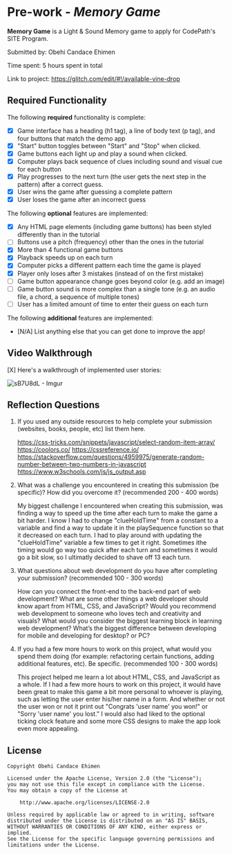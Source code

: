 
# Pre-work - _Memory Game_

**Memory Game** is a Light & Sound Memory game to apply for CodePath's SITE Program.

Submitted by: Obehi Candace Ehimen

Time spent: 5 hours spent in total

Link to project: https://glitch.com/edit/#!/available-vine-drop

## Required Functionality

The following **required** functionality is complete:

- [x] Game interface has a heading (h1 tag), a line of body text (p tag), and four buttons that match the demo app
- [x] "Start" button toggles between "Start" and "Stop" when clicked.
- [x] Game buttons each light up and play a sound when clicked.
- [x] Computer plays back sequence of clues including sound and visual cue for each button
- [x] Play progresses to the next turn (the user gets the next step in the pattern) after a correct guess.
- [x] User wins the game after guessing a complete pattern
- [x] User loses the game after an incorrect guess

The following **optional** features are implemented:

- [x] Any HTML page elements (including game buttons) has been styled differently than in the tutorial
- [ ] Buttons use a pitch (frequency) other than the ones in the tutorial
- [x] More than 4 functional game buttons
- [x] Playback speeds up on each turn
- [x] Computer picks a different pattern each time the game is played
- [x] Player only loses after 3 mistakes (instead of on the first mistake)
- [ ] Game button appearance change goes beyond color (e.g. add an image)
- [ ] Game button sound is more complex than a single tone (e.g. an audio file, a chord, a sequence of multiple tones)
- [ ] User has a limited amount of time to enter their guess on each turn

The following **additional** features are implemented:

- [N/A] List anything else that you can get done to improve the app!

## Video Walkthrough


[X] Here's a walkthrough of implemented user stories:
 

![sB7U8dL - Imgur](https://user-images.githubusercontent.com/65789610/111712244-9c278280-8823-11eb-8248-edcf679b2f4b.gif)






## Reflection Questions

1. If you used any outside resources to help complete your submission (websites, books, people, etc) list them here.

   https://css-tricks.com/snippets/javascript/select-random-item-array/
   https://coolors.co/
   https://cssreference.io/
   https://stackoverflow.com/questions/4959975/generate-random-number-between-two-numbers-in-javascript
   https://www.w3schools.com/js/js_output.asp

2) What was a challenge you encountered in creating this submission (be specific)? How did you overcome it? (recommended 200 - 400 words)

   My biggest challenge I encountered when creating this submission, was finding a way to speed up the time after each turn to make
   the game a bit harder. I know I had to change "clueHoldTime" from a constant to a variable and find a way to update it in the playSequence
   function so that it decreased on each turn. I had to play around with updating the "clueHoldTime" variable a few times to get it
   right. Sometimes ithe timing would go way too quick after each turn and sometimes it would go a bit slow, so I ultimatly decided to shave off 13 each
   turn.

3) What questions about web development do you have after completing your submission? (recommended 100 - 300 words)

   How can you connect the front-end to the back-end part of web development?
   What are some other things a web developer should know apart from HTML, CSS, and JavaScript?
   Would you recommend web development to someone who loves tech and creativity and visuals?
   What would you consider the biggest learning block in learning web development?
   What’s the biggest difference between developing for mobile and  developing for desktop? or PC?

4. If you had a few more hours to work on this project, what would you spend them doing (for example: refactoring certain functions, adding additional features, etc). Be specific. (recommended 100 - 300 words)

   This project helped me learn a lot about HTML, CSS, and JavaScript as a whole. If I had a few more hours to work on this project, it would have
   been great to make this game a bit more personal to whoever is playing, such as letting the user enter his/her name in a form. And whether
   or not the user won or not it print out "Congrats 'user name' you won!" or "Sorry 'user name' you lost." I would also had liked to the optional
   ticking clock feature and some more CSS designs to make the app look even more appealing.

## License

    Copyright Obehi Candace Ehimen

    Licensed under the Apache License, Version 2.0 (the "License");
    you may not use this file except in compliance with the License.
    You may obtain a copy of the License at

        http://www.apache.org/licenses/LICENSE-2.0

    Unless required by applicable law or agreed to in writing, software
    distributed under the License is distributed on an "AS IS" BASIS,
    WITHOUT WARRANTIES OR CONDITIONS OF ANY KIND, either express or implied.
    See the License for the specific language governing permissions and
    limitations under the License.
